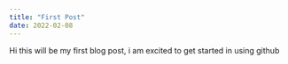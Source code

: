 ```yaml
---
title: "First Post"
date: 2022-02-08
---
```


Hi this will be my first blog post, i am excited to get started in using github
